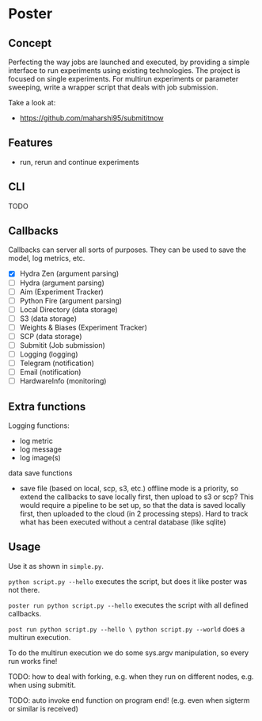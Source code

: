 # Poster

## Concept

Perfecting the way jobs are launched and executed, by providing a simple interface to run experiments using existing
technologies.
The project is focused on single experiments.
For multirun experiments or parameter sweeping, write a wrapper script that deals with job submission.

Take a look at:

- <https://github.com/maharshi95/submititnow>

## Features

- run, rerun and continue experiments

## CLI

TODO

## Callbacks

Callbacks can server all sorts of purposes. They can be used to save the model, log metrics, etc.

- [X] Hydra Zen (argument parsing)
- [ ] Hydra (argument parsing)
- [ ] Aim (Experiment Tracker)
- [ ] Python Fire (argument parsing)
- [ ] Local Directory (data storage)
- [ ] S3 (data storage)
- [ ] Weights & Biases (Experiment Tracker)
- [ ] SCP (data storage)
- [ ] Submitit (Job submission)
- [ ] Logging (logging)
- [ ] Telegram (notification)
- [ ] Email (notification)
- [ ] HardwareInfo (monitoring)

## Extra functions

Logging functions:

- log metric
- log message
- log image(s)

data save functions

- save file (based on local, scp, s3, etc.)
  offline mode is a priority, so extend the callbacks to save locally first, then upload to s3 or scp?
  This would require a pipeline to be set up, so that the data is saved locally first, then uploaded to the cloud (in 2
  processing steps).
  Hard to track what has been executed without a central database (like sqlite)

## Usage

Use it as shown in `simple.py`.

`python script.py --hello` executes the script, but does it like poster was not there.

`poster run python script.py --hello` executes the script with all defined callbacks.

`post run python script.py --hello \ python script.py --world` does a multirun execution.

To do the multirun execution we do some sys.argv manipulation, so every run works fine!

TODO: how to deal with forking, e.g. when they run on different nodes, e.g. when using submitit.

TODO: auto invoke end function on program end! (e.g. even when sigterm or similar is received)

